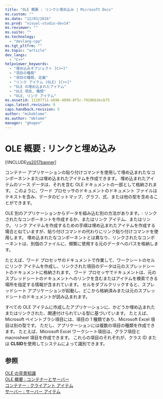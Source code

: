 ```yaml
---
title: "OLE 概要 : リンクと埋め込み | Microsoft Docs"
ms.custom: ""
ms.date: "12/03/2016"
ms.prod: "visual-studio-dev14"
ms.reviewer: ""
ms.suite: ""
ms.technology: 
  - "devlang-cpp"
ms.tgt_pltfrm: ""
ms.topic: "article"
dev_langs: 
  - "C++"
helpviewer_keywords: 
  - "埋め込みオブジェクト [C++]"
  - "項目の種類"
  - "項目の種類, 定義"
  - "リンク アイテム (OLE) [C++]"
  - "OLE の埋め込まれたアイテム"
  - "OLE 項目, 種類"
  - "OLE, リンク アイテム"
ms.assetid: 11107711-eb96-4099-8f5c-7910bb3ecb75
caps.latest.revision: 9
caps.handback.revision: 5
author: "mikeblome"
ms.author: "mblome"
manager: "ghogen"
---
```

# OLE 概要 : リンクと埋め込み
[!INCLUDE[vs2017banner](../assembler/inline/includes/vs2017banner.md)]

コンテナー アプリケーションの貼り付けコマンドを使用して埋め込まれたなコンポーネントまたは埋め込まれたアイテムを作成できます。  埋め込まれたアイテムのソース データは、それを含む OLE ドキュメントの一部として格納されます。  このように、ワード プロセッサのドキュメントのドキュメント ファイルはテキストを含み、データのビットマップ、グラフ、式、または他の型を含めることができます。  
  
 OLE 別のアプリケーションからデータを組み込む別の方法があります。: リンクされたなコンポーネントを作成するか、またはリンク アイテム、またはリンク。  リンク アイテムを作成するための手順は埋め込まれたアイテムを作成する場合と似ていますが、貼り付けコマンドの代わりにリンク貼り付けコマンドを使用します。  埋め込まれたなコンポーネントとは異なり、リンクされたなコンポーネントは、別個のファイルに、頻繁に使用する元のデータへのパスを格納します。  
  
 たとえば、ワード プロセッサのドキュメントで作業して、ワークシートのセルにリンク アイテムを作成し、リンクされた項目のデータは元のスプレッドシートのドキュメントに格納されます。  ワード プロセッサでドキュメントは、元のスプレッドシートのドキュメントへのリンクを含むまたはアイテムを検索できる場所を指定する情報が含まれています。  セルをダブルクリックすると、スプレッドシート アプリケーションが起動し、どこから格納済みまたは元のスプレッドシートのドキュメントが読み込まれます。  
  
 すべての OLE アイテムに作成したアプリケーションに、かどうか埋め込まれたまたはリンクされた、関連付けられている型に基づいています。  たとえば、Microsoft ペイントブラシ項目には、項目の 1 種類であり、Microsoft Excel 項目は別の型です。  ただし、アプリケーションには複数の項目の種類を作成できます。  たとえば、Microsoft Excel ワークシート項目は、グラフ項目と macrosheet 項目を作成できます。  これらの項目のそれぞれが、クラス ID または **CLSID**を使用してシステムによって識別できます。  
  
## 参照  
 [OLE の背景知識](../mfc/ole-background.md)   
 [OLE 概要 : コンテナーとサーバー](../mfc/ole-background-containers-and-servers.md)   
 [コンテナー : クライアント アイテム](../mfc/containers-client-items.md)   
 [サーバー : サーバー アイテム](../mfc/servers-server-items.md)